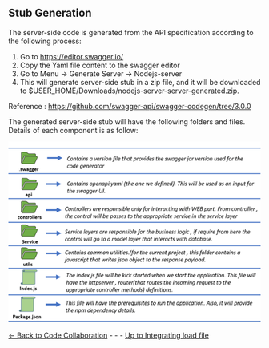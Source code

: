 ## Stub Generation

The server-side code is generated from the API specification according to the following process:
1)	Go to https://editor.swagger.io/
2)	Copy the Yaml file content to the swagger editor
3)	Go to Menu -> Generate Server -> Nodejs-server
4)	This will generate server-side stub in a zip file, and it will be downloaded to $USER_HOME/Downloads/nodejs-server-server-generated.zip.

Reference : https://github.com/swagger-api/swagger-codegen/tree/3.0.0

The generated server-side stub will have the following folders and files. Details of each component is as follow:

![StubStructure](pictures/StubStructure.png)



[<- Back to Code Collaboration](CodeCollaboration.md)  - - - [Up to Integrating load file](IntegratingLoadFile.md) 

